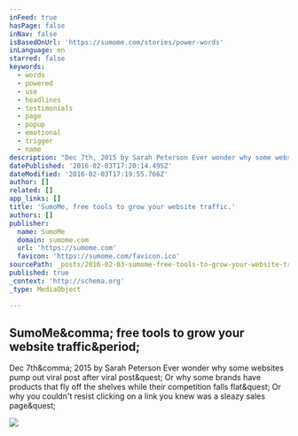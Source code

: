 ```yaml
---
inFeed: true
hasPage: false
inNav: false
isBasedOnUrl: 'https://sumome.com/stories/power-words'
inLanguage: en
starred: false
keywords:
  - words
  - powered
  - use
  - headlines
  - testimonials
  - page
  - popup
  - emotional
  - trigger
  - name
description: "Dec 7th, 2015 by Sarah Peterson Ever wonder why some websites pump out viral post after viral post? Or why some brands have products that fly off the shelves while their competition falls flat? Or why you couldn't resist clicking on a link you knew was a sleazy sales page?"
datePublished: '2016-02-03T17:20:14.495Z'
dateModified: '2016-02-03T17:19:55.766Z'
author: []
related: []
app_links: []
title: 'SumoMe, free tools to grow your website traffic.'
authors: []
publisher:
  name: SumoMe
  domain: sumome.com
  url: 'https://sumome.com'
  favicon: 'https://sumome.com/favicon.ico'
sourcePath: _posts/2016-02-03-sumome-free-tools-to-grow-your-website-traffic.md
published: true
_context: 'http://schema.org'
_type: MediaObject

---
```

<article style=""><h1>SumoMe&amp;comma; free tools to grow your website traffic&amp;period;</h1><p>Dec 7th&amp;comma; 2015 by Sarah Peterson Ever wonder why some websites pump out viral post after viral post&amp;quest; Or why some brands have products that fly off the shelves while their competition falls flat&amp;quest; Or why you couldn't resist clicking on a link you knew was a sleazy sales page&amp;quest;</p><img src="https://sumome-media.s3.amazonaws.com/storyimages/864e0902-1ae2-4226-a8aa-33197d2bef02" /></article>